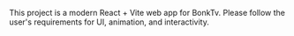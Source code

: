 <!-- Use this file to provide workspace-specific custom instructions to Copilot. For more details, visit https://code.visualstudio.com/docs/copilot/copilot-customization#_use-a-githubcopilotinstructionsmd-file -->

This project is a modern React + Vite web app for BonkTv. Please follow the user's requirements for UI, animation, and interactivity.
